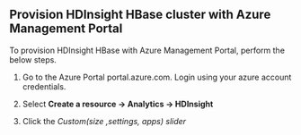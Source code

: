 ## Provision HDInsight  HBase cluster with Azure Management Portal

To provision HDInsight HBase with Azure Management Portal, perform the below steps. 

1. Go to the Azure Portal portal.azure.com. Login using your azure account credentials.
    
2. Select  **Create a resource -> Analytics -> HDInsight**

3. Click the *Custom(size ,settings, apps) slider*




<!--stackedit_data:
eyJoaXN0b3J5IjpbMTIwMTM3ODU5OV19
-->